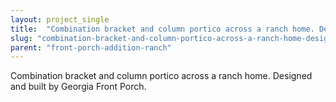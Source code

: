 ```yaml
---
layout: project_single
title:  "Combination bracket and column portico across a ranch home. Designed and built by Georgia Front Porch."
slug: "combination-bracket-and-column-portico-across-a-ranch-home-designed-and-built-by-georgia-front"
parent: "front-porch-addition-ranch"
---
```

Combination bracket and column portico across a ranch home. Designed and built by Georgia Front Porch.